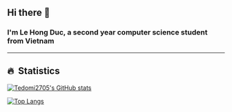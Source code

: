 ## Hi there 👋 
### I'm Le Hong Duc, a second year computer science student from Vietnam

---

## 🔥 &nbsp;Statistics

[![Tedomi2705's GitHub stats](https://github-readme-stats.vercel.app/api?username=tedomi2705&show_icons=true&theme=ayu-mirage)](https://github.com/anuraghazra/github-readme-stats)

[![Top Langs](https://github-readme-stats.vercel.app/api/top-langs/?username=tedomi2705&theme=ayu-mirage)](https://github.com/anuraghazra/github-readme-stats)


